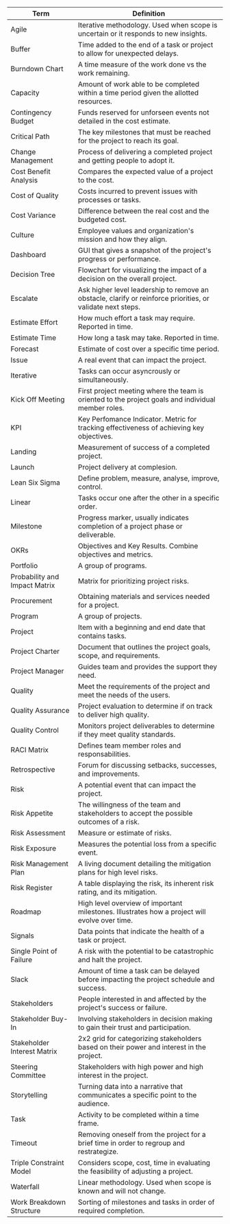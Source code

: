 |Term|Definition|
|--|--|
|Agile|Iterative methodology. Used when scope is uncertain or it responds to new insights.|
|Buffer|Time added to the end of a task or project to allow for unexpected delays.|
|Burndown Chart|A time measure of the work done vs the work remaining.|
|Capacity|Amount of work able to be completed within a time period given the allotted resources.|
|Contingency Budget|Funds reserved for unforseen events not detailed in the cost estimate.|
|Critical Path|The key milestones that must be reached for the project to reach its goal.|
|Change Management|Process of delivering a completed project and getting people to adopt it.|
|Cost Benefit Analysis|Compares the expected value of a project to the cost.|
|Cost of Quality|Costs incurred to prevent issues with processes or tasks.|
|Cost Variance|Difference between the real cost and the budgeted cost.|
|Culture|Employee values and organization's mission and how they align.|
|Dashboard|GUI that gives a snapshot of the project's progress or performance.|
|Decision Tree|Flowchart for visualizing the impact of a decision on the overall project.|
|Escalate|Ask higher level leadership to remove an obstacle, clarify or reinforce priorities, or validate next steps.|
|Estimate Effort|How much effort a task may require. Reported in time.|
|Estimate Time|How long a task may take. Reported in time.|
|Forecast|Estimate of cost over a specific time period.|
|Issue|A real event that can impact the project.|
|Iterative|Tasks can occur asyncrously or simultaneously.|
|Kick Off Meeting|First project meeting where the team is oriented to the project goals and individual member roles.|
|KPI|Key Perfomance Indicator. Metric for tracking effectiveness of achieving key objectives.|
|Landing|Measurement of success of a completed project.|
|Launch|Project delivery at complesion.|
|Lean Six Sigma|Define problem, measure, analyse, improve, control.|
|Linear|Tasks occur one after the other in a specific order.|
|Milestone|Progress marker, usually indicates completion of a project phase or deliverable.|
|OKRs|Objectives and Key Results. Combine objectives and metrics.|
|Portfolio|A group of programs.|
|Probability and Impact Matrix|Matrix for prioritizing project risks.|
|Procurement|Obtaining materials and services needed for a project.|
|Program|A group of projects.|
|Project|Item with a beginning and end date that contains tasks.|
|Project Charter|Document that outlines the project goals, scope, and requirements.|
|Project Manager|Guides team and provides the support they need.|
|Quality|Meet the requirements of the project and meet the needs of the users.|
|Quality Assurance|Project evaluation to determine if on track to deliver high quality.|
|Quality Control|Monitors project deliverables to determine if they meet quality standards.|
|RACI Matrix|Defines team member roles and responsabilities.|
|Retrospective|Forum for discussing setbacks, successes, and improvements.|
|Risk|A potential event that can impact the project.|
|Risk Appetite|The willingness of the team and stakeholders to accept the possible outcomes of a risk.|
|Risk Assessment|Measure or estimate of risks.|
|Risk Exposure|Measures the potential loss from a specific event.|
|Risk Management Plan|A living document detailing the mitigation plans for high level risks.|
|Risk Register|A table displaying the risk, its inherent risk rating, and its mitigation.|
|Roadmap|High level overview of important milestones. Illustrates how a project will evolve over time.|
|Signals|Data points that indicate the health of a task or project.|
|Single Point of Failure|A risk with the potential to be catastrophic and halt the project.|
|Slack|Amount of time a task can be delayed before impacting the project schedule and success.|
|Stakeholders|People interested in and affected by the project's success or failure.|
|Stakeholder Buy-In|Involving stakeholders in decision making to gain their trust and participation.|
|Stakeholder Interest Matrix|2x2 grid for categorizing stakeholders based on their power and interest in the project.|
|Steering Committee|Stakeholders with high power and high interest in the project.|
|Storytelling|Turning data into a narrative that communicates a specific point to the audience.|
|Task|Activity to be completed within a time frame.|
|Timeout|Removing oneself from the project for a brief time in order to regroup and restrategize.|
|Triple Constraint Model|Considers scope, cost, time in evaluating the feasibility of adjusting a project.|
|Waterfall|Linear methodology. Used when scope is known and will not change.|
|Work Breakdown Structure|Sorting of milestones and tasks in order of required completion.|

